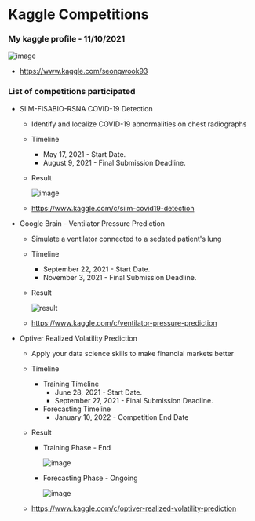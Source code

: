 # Kaggle Competitions

### My kaggle profile - 11/10/2021

![image](https://user-images.githubusercontent.com/92927837/141052207-efedd15a-aacc-4a4a-b5d1-76f2fec5b264.png)

* https://www.kaggle.com/seongwook93





### List of competitions participated

* SIIM-FISABIO-RSNA COVID-19 Detection 

  * Identify and localize COVID-19 abnormalities on chest radiographs

  * Timeline

    * May 17, 2021 - Start Date.
    * August 9, 2021 - Final Submission Deadline.

  * Result

    ![image](https://user-images.githubusercontent.com/92927837/141050711-4105cfa2-28ac-4a0f-912f-fac5bc30e187.png)

  * https://www.kaggle.com/c/siim-covid19-detection

* Google Brain - Ventilator Pressure Prediction

  * Simulate a ventilator connected to a sedated patient's lung

  * Timeline

    * September 22, 2021 - Start Date.
    * November 3, 2021 - Final Submission Deadline.

  * Result

    ![result](https://user-images.githubusercontent.com/92927837/141037296-b0ffbb62-69b7-49c5-800b-ce88c7b1d1b5.png)

  * https://www.kaggle.com/c/ventilator-pressure-prediction

* Optiver Realized Volatility Prediction

  * Apply your data science skills to make financial markets better

  * Timeline

    * Training Timeline
      * June 28, 2021 - Start Date.
      * September 27, 2021 - Final Submission Deadline.
    * Forecasting Timeline
      * January 10, 2022 - Competition End Date

  * Result

    * Training Phase - End

      ![image](https://user-images.githubusercontent.com/92927837/141051093-62c0fbbb-b275-4014-b403-a92200185e0e.png)

    * Forecasting Phase - Ongoing

      ![image](https://user-images.githubusercontent.com/92927837/141051181-742db049-a685-4262-9e38-2b73d2ceff5e.png)

  * https://www.kaggle.com/c/optiver-realized-volatility-prediction


